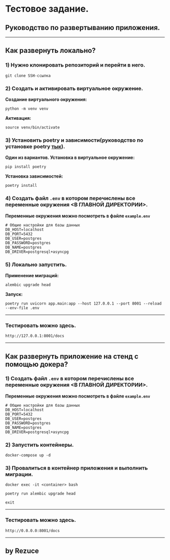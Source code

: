 # Тестовое задание.

## Руководство по развертыванию приложения.

___

## Как развернуть локально?

### 1) Нужно клонировать репозиторий и перейти в него.

```git clone SSH-ссылка```

### 2) Cоздать и активировать виртуальное окружение.

**Создание виртуального окружения:**

```
python -m venv venv
```

**Активация:**

```
source venv/bin/activate
```

### 3) Установить poetry и зависимости(руководство по установке poetry [тык](https://python-poetry.org/docs/)).

**Один из вариантов. Установка в виртуальное окружение:**

```
pip install poetry
```

**Установка зависимостей:**

```
poetry install
```

### 4) Создать файл `.env` в котором перечислены все переменные окружения <В ГЛАВНОЙ ДИРЕКТОРИИ>.

**Переменные окружения можно посмотреть в файле `example.env`**

```
# Общие настройки для базы данных
DB_HOST=localhost
DB_PORT=5432
DB_USER=postgres
DB_PASSWORD=postgres
DB_NAME=postgres
DB_DRIVER=postgresql+asyncpg
```

### 5) Локально запустить.
**Применение миграций:**
```
alembic upgrade head
```
**Запуск:**
```
poetry run uvicorn app.main:app --host 127.0.0.1 --port 8001 --reload --env-file .env
```
___
### Тестировать можно здесь.
```
http://127.0.0.1:8001/docs
```
___

## Как развернуть приложение на стенд с помощью докера?

### 1) Создать файл `.env` в котором перечислены все переменные окружения <В ГЛАВНОЙ ДИРЕКТОРИИ>.

**Переменные окружения можно посмотреть в файле `example.env`**

```
# Общие настройки для базы данных
DB_HOST=localhost
DB_PORT=5432
DB_USER=postgres
DB_PASSWORD=postgres
DB_NAME=postgres
DB_DRIVER=postgresql+asyncpg
```

### 2) Запустить контейнеры.
```
docker-compose up -d
```
### 3) Провалиться в контейнер приложения и выполнить миграции.
```
docker exec -it <container> bash
```
```
poetry run alembic upgrade head
```
```
exit
```
___
### Тестировать можно здесь.
```
http://0.0.0.0:8001/docs
```
___

## by Rezuce
